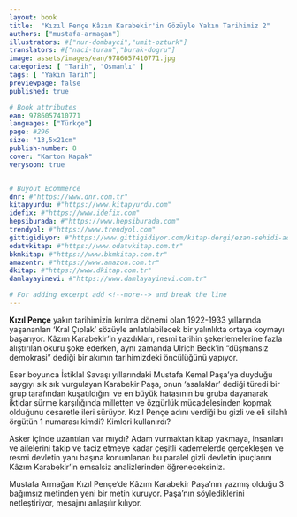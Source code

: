 ```yaml
---
layout: book
title:  "Kızıl Pençe Kâzım Karabekir'in Gözüyle Yakın Tarihimiz 2"
authors: ["mustafa-armagan"]
illustrators: #["nur-dombayci","umit-ozturk"]
translators: #["naci-turan","burak-dogru"]
image: assets/images/ean/9786057410771.jpg
categories: [ "Tarih", "Osmanlı" ]
tags: [ "Yakın Tarih"]
previewpage: false
published: true

# Book attributes
ean: 9786057410771
languages: ["Türkçe"]
page: #296
size: "13,5x21cm"
publish-number: 8
cover: "Karton Kapak"
verysoon: true


# Buyout Ecommerce
dnr: #"https://www.dnr.com.tr"
kitapyurdu: #"https://www.kitapyurdu.com"
idefix: #"https://www.idefix.com"
hepsiburada: #"https://www.hepsiburada.com"
trendyol: #"https://www.trendyol.com"
gittigidiyor: #"https://www.gittigidiyor.com/kitap-dergi/ezan-sehidi-adnan-menderes_pdp_732728793"
odatvkitap: #"https://www.odatvkitap.com.tr"
bkmkitap: #"https://www.bkmkitap.com.tr"
amazontr: #"https://www.amazon.com.tr"
dkitap: #"https://www.dkitap.com.tr"
damlayayinevi: #"https://www.damlayayinevi.com.tr"

# For adding excerpt add <!--more--> and break the line
---
```

**Kızıl Pençe** yakın tarihimizin kırılma dönemi olan 1922-1933 yıllarında yaşananları ‘Kral Çıplak’ sözüyle anlatılabilecek bir yalınlıkta ortaya koymayı başarıyor. Kâzım Karabekir’in yazdıkları, resmi tarihin şekerlemelerine fazla alıştırılan okuru şoke ederken, aynı zamanda Ulrich Beck’in “düşmansız demokrasi” dediği bir akımın tarihimizdeki öncülüğünü yapıyor.
<!--more-->

Eser boyunca İstiklal Savaşı yıllarındaki Mustafa Kemal Paşa’ya duyduğu saygıyı sık sık vurgulayan Karabekir Paşa, onun ‘asalaklar’ dediği türedi bir grup tarafından kuşatıldığını ve en büyük hatasının bu gruba dayanarak iktidar sürme karşılığında milletten ve özgürlük mücadelesinden kopmak olduğunu cesaretle ileri sürüyor. Kızıl Pençe adını verdiği bu gizli ve eli silahlı örgütün 1 numarası kimdi? Kimleri kullanırdı?

Asker içinde uzantıları var mıydı? Adam vurmaktan kitap yakmaya, insanları ve ailelerini takip ve taciz etmeye kadar çeşitli kademelerde gerçekleşen ve resmi devletin yanı başına konumlanan bu paralel gizli devletin ipuçlarını Kâzım Karabekir’in emsalsiz analizlerinden öğreneceksiniz.

Mustafa Armağan Kızıl Pençe’de Kâzım Karabekir Paşa’nın yazmış olduğu 3 bağımsız metinden yeni bir metin kuruyor. Paşa’nın söylediklerini netleştiriyor, mesajını anlaşılır kılıyor.
